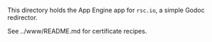 This directory holds the App Engine app for `rsc.io`, a simple Godoc redirector.

See ../www/README.md for certificate recipes.

